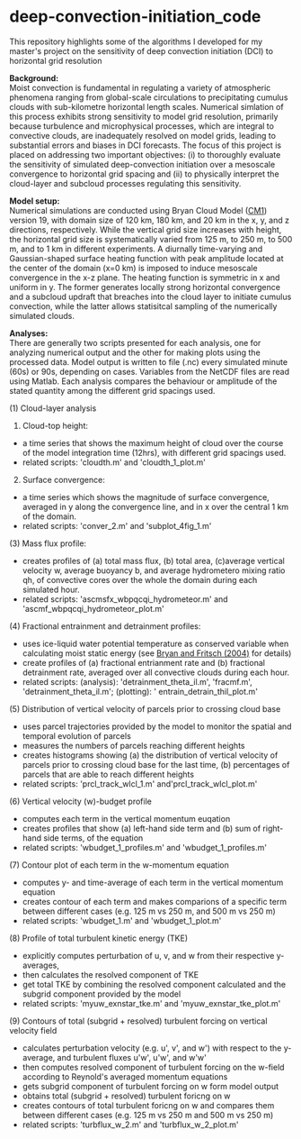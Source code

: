# deep-convection-initiation_code
This repository highlights some of the algorithms I developed for my master's project on the sensitivity of deep convection initiation (DCI) to horizontal grid resolution

**Background:**\
Moist convection is fundamental in regulating a variety of atmospheric phenomena ranging from global-scale circulations to precipitating cumulus clouds with sub-kilometre horizontal length scales. Numerical simlation of this process exhibits strong sensitivity to model grid resolution, primarily because turbulence and microphysical processes, which are integral to convective clouds, are inadequately resolved on model grids, leading to substantial errors and biases in DCI forecasts. The focus of this project is placed on addressing two important objectives: (i) to thoroughly evaluate the sensitivity of simulated deep-convection initiation over a mesoscale convergence to horizontal grid spacing and (ii) to physically interpret the cloud-layer and subcloud processes regulating this sensitivity.

**Model setup:**\
Numerical simulations are conducted using Bryan Cloud Model ([CM1](https://www2.mmm.ucar.edu/people/bryan/cm1/)) version 19, with domain size of 120 km, 180 km, and 20 km in the x, y, and z directions, respectively. While the vertical grid size increases with height, the horizontal grid size is systematically varied from 125 m, to 250 m, to 500 m, and to 1 km in different experiments. A diurnally time-varying and Gaussian-shaped surface heating function with peak amplitude located at the center of the domain (x=0 km) is imposed to induce mesoscale convergence in the x-z plane. The heating function is symmetric in x and uniform in y. The former generates locally strong horizontal convergence and a subcloud updraft that breaches into the cloud layer to initiate cumulus convection, while the latter allows statisitcal sampling of the numerically simulated clouds.

**Analyses:**\
There are generally two scripts presented for each analysis, one for analyzing numerical output and the other for making plots using the processed data. Model output is written to file (.nc) every simulated minute (60s) or 90s, depending on cases. Variables from the NetCDF files are read using Matlab. Each analysis compares the behaviour or amplitude of the stated quantity among the different grid spacings used. 


(1) Cloud-layer analysis
  1. Cloud-top height:
  * a time series that shows the maximum height of cloud over the course of the model integration time (12hrs), with different grid spacings used.  <br/>
  * related scripts: 'cloudth.m' and 'cloudth_1_plot.m'
  
  2. Surface convergence:
  * a time series which shows the magnitude of surface convergence, averaged in y along the convergence line, and in x over the central 1 km of the domain.  <br/>
  * related scripts: 'conver_2.m' and 'subplot_4fig_1.m'

(3) Mass flux profile:
* creates profiles of (a) total mass flux, (b) total area, (c)average vertical velocity w, average buoyancy b, and average hydrometero mixing ratio qh, of convective cores over the whole the domain during each simulated hour.
* related scripts: 'ascmsfx_wbpqcqi_hydrometeor.m' and 'ascmf_wbpqcqi_hydrometeor_plot.m'

(4) Fractional entrainment and detrainment profiles:
* uses ice-liquid water potential temperature as conserved variable when calculating moist static energy (see [Bryan and Fritsch (2004)](https://doi.org/10.1175/1520-0493(2004)132%3C2421:AROIWP%3E2.0.CO;2) for details)
* create profiles of (a) fractional entrianment rate and (b) fractional detrainment rate, averaged over all convective clouds during each hour.
* related scripts: (analysis): 'detrainment_theta_il.m', 'fracmf.m', 'detrainment_theta_il.m'; (plotting): ' entrain_detrain_thil_plot.m'

(5) Distribution of vertical velocity of parcels prior to crossing cloud base
* uses parcel trajectories provided by the model to monitor the spatial and temporal evolution of parcels
* measures the numbers of parcels reaching different heights
* creates histograms showing (a) the distribution of vertical velocity of parcels prior to crossing cloud base for the last time, (b) percentages of parcels that are able to reach different heights
* related scripts: 'prcl_track_wlcl_1.m' and'prcl_track_wlcl_plot.m'

(6) Vertical velocity (w)-budget profile
* computes each term in the vertical momentum euqation
* creates profiles that show (a) left-hand side term and (b) sum of right-hand side terms, of the equation
* related scripts: 'wbudget_1_profiles.m' and 'wbudget_1_profiles.m'

(7) Contour plot of each term in the w-momentum equation
* computes y- and time-average of each term in the vertical momentum equation
* creates contour of each term and makes comparions of a specific term between different cases (e.g. 125 m vs 250 m, and 500 m vs 250 m)
* related scripts: 'wbudget_1.m' and 'wbudget_1_plot.m'

(8) Profile of total turbulent kinetic energy (TKE)
* explicitly computes perturbation of u, v, and w from their respective y-averages,
* then calculates the resolved component of TKE
* get total TKE by combining the resolved component calculated and the subgrid component provided by the model
* related scripts: 'myuw_exnstar_tke.m' and 'myuw_exnstar_tke_plot.m'

(9) Contours of total (subgrid + resolved) turbulent forcing on vertical velocity field
* calculates perturbation velocity (e.g. u', v', and w') with respect to the y-average, and turbulent fluxes u'w', u'w', and w'w'
* then computes resolved component of turbulent forcing on the w-field according to Reynold's averaged  momentum equations
* gets subgrid component of turbulent forcing on w form model output
* obtains total (subgrid + resolved) turbulent foricng on w
* creates contours of total turbulent foricng on w and compares them between different cases (e.g. 125 m vs 250 m and 500 m vs 250 m)
* related scripts: 'turbflux_w_2.m' and 'turbflux_w_2_plot.m'
